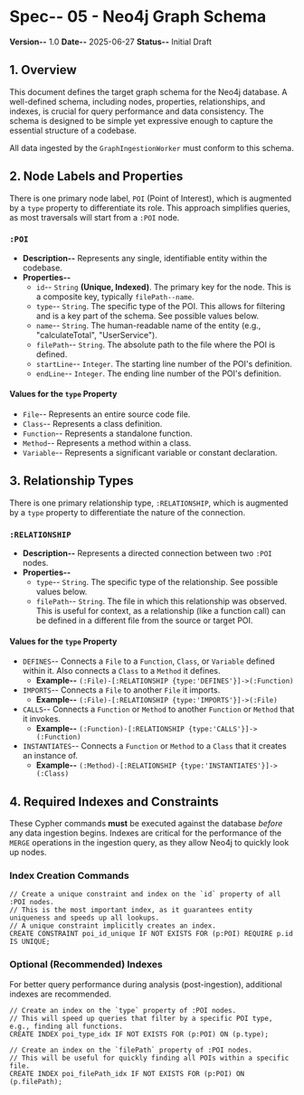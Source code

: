 # Spec-- 05 - Neo4j Graph Schema

**Version--** 1.0
**Date--** 2025-06-27
**Status--** Initial Draft

## 1. Overview

This document defines the target graph schema for the Neo4j database. A well-defined schema, including nodes, properties, relationships, and indexes, is crucial for query performance and data consistency. The schema is designed to be simple yet expressive enough to capture the essential structure of a codebase.

All data ingested by the `GraphIngestionWorker` must conform to this schema.

## 2. Node Labels and Properties

There is one primary node label, `POI` (Point of Interest), which is augmented by a `type` property to differentiate its role. This approach simplifies queries, as most traversals will start from a `:POI` node.

### **`:POI`**

*   **Description--** Represents any single, identifiable entity within the codebase.
*   **Properties--**
    *   `id`-- `String` **(Unique, Indexed)**. The primary key for the node. This is a composite key, typically `filePath--name`.
    *   `type`-- `String`. The specific type of the POI. This allows for filtering and is a key part of the schema. See possible values below.
    *   `name`-- `String`. The human-readable name of the entity (e.g., "calculateTotal", "UserService").
    *   `filePath`-- `String`. The absolute path to the file where the POI is defined.
    *   `startLine`-- `Integer`. The starting line number of the POI's definition.
    *   `endLine`-- `Integer`. The ending line number of the POI's definition.

#### **Values for the `type` Property**

*   `File`-- Represents an entire source code file.
*   `Class`-- Represents a class definition.
*   `Function`-- Represents a standalone function.
*   `Method`-- Represents a method within a class.
*   `Variable`-- Represents a significant variable or constant declaration.

## 3. Relationship Types

There is one primary relationship type, `:RELATIONSHIP`, which is augmented by a `type` property to differentiate the nature of the connection.

### **`:RELATIONSHIP`**

*   **Description--** Represents a directed connection between two `:POI` nodes.
*   **Properties--**
    *   `type`-- `String`. The specific type of the relationship. See possible values below.
    *   `filePath`-- `String`. The file in which this relationship was observed. This is useful for context, as a relationship (like a function call) can be defined in a different file from the source or target POI.

#### **Values for the `type` Property**

*   `DEFINES`-- Connects a `File` to a `Function`, `Class`, or `Variable` defined within it. Also connects a `Class` to a `Method` it defines.
    *   **Example--** `(:File)-[:RELATIONSHIP {type:'DEFINES'}]->(:Function)`
*   `IMPORTS`-- Connects a `File` to another `File` it imports.
    *   **Example--** `(:File)-[:RELATIONSHIP {type:'IMPORTS'}]->(:File)`
*   `CALLS`-- Connects a `Function` or `Method` to another `Function` or `Method` that it invokes.
    *   **Example--** `(:Function)-[:RELATIONSHIP {type:'CALLS'}]->(:Function)`
*   `INSTANTIATES`-- Connects a `Function` or `Method` to a `Class` that it creates an instance of.
    *   **Example--** `(:Method)-[:RELATIONSHIP {type:'INSTANTIATES'}]->(:Class)`

## 4. Required Indexes and Constraints

These Cypher commands **must** be executed against the database *before* any data ingestion begins. Indexes are critical for the performance of the `MERGE` operations in the ingestion query, as they allow Neo4j to quickly look up nodes.

### **Index Creation Commands**

```cypher
// Create a unique constraint and index on the `id` property of all :POI nodes.
// This is the most important index, as it guarantees entity uniqueness and speeds up all lookups.
// A unique constraint implicitly creates an index.
CREATE CONSTRAINT poi_id_unique IF NOT EXISTS FOR (p:POI) REQUIRE p.id IS UNIQUE;
```

### **Optional (Recommended) Indexes**

For better query performance during analysis (post-ingestion), additional indexes are recommended.

```cypher
// Create an index on the `type` property of :POI nodes.
// This will speed up queries that filter by a specific POI type, e.g., finding all functions.
CREATE INDEX poi_type_idx IF NOT EXISTS FOR (p:POI) ON (p.type);

// Create an index on the `filePath` property of :POI nodes.
// This will be useful for quickly finding all POIs within a specific file.
CREATE INDEX poi_filePath_idx IF NOT EXISTS FOR (p:POI) ON (p.filePath);